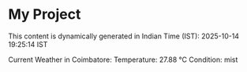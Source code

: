 # My Project

This content is dynamically generated in Indian Time (IST): 2025-10-14 19:25:14 IST


Current Weather in Coimbatore:
Temperature: 27.88 °C
Condition: mist
